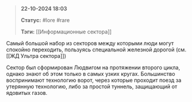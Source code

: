 > **22-10-2024 18:03**
> 
> **Статус:** #lore #rare 
> 
> **Тэги:** [[Информационные сектора]] 

Самый большой набор из секторов между которыми люди могут спокойно переходить, пользуясь специальной железной дорогой (см. [[ЖД Ультра сектора]])

Сектор был сформирован Людвигом на протяжении второго цикла, однако знают об этом только в самых узких кругах. Большинство воспринимают технологию ворот, через которые проходит поезд за утерянную технологию, либо за простой туннель, защищающий от ядовитых газов.